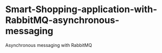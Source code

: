 # Smart-Shopping-application-with-RabbitMQ-asynchronous-messaging
Asynchronous messaging with RabbitMQ
